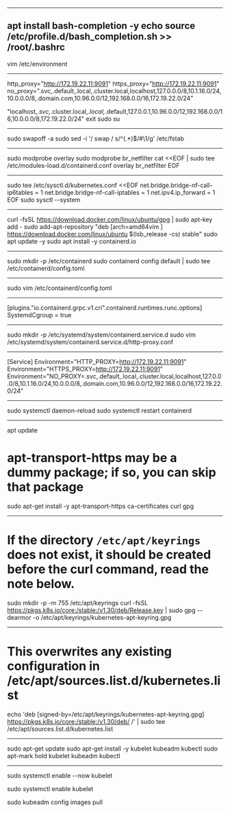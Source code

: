 
---------------------------------------------------------------------------------------------------------------
apt install bash-completion -y
echo  source /etc/profile.d/bash_completion.sh >>  /root/.bashrc
---------------------------------------------------------------------------------------------------------------

vim /etc/environment

---------------------------------------------------------------------------------------------------------------

http_proxy="http://172.19.22.11:9091"
https_proxy="http://172.19.22.11:9091"
no_proxy=".svc,.default,.local,.cluster.local,localhost,127.0.0.0/8,10.1.16.0/24,10.0.0.0/8,.domain.com,10.96.0.0/12,192.168.0.0/16,172.19.22.0/24"

"localhost,*.svc,*.cluster.local,*.local,*.default,127.0.0.1,10.96.0.0/12,192.168.0.0/16,10.0.0.0/8,172.19.22.0/24"
exit
sudo su

---------------------------------------------------------------------------------------------------------------

sudo swapoff -a
sudo sed -i '/ swap / s/^\(.*\)$/#\1/g' /etc/fstab

---------------------------------------------------------------------------------------------------------------

sudo modprobe overlay
sudo modprobe br_netfilter
cat <<EOF | sudo tee /etc/modules-load.d/containerd.conf
overlay
br_netfilter
EOF

---------------------------------------------------------------------------------------------------------------

sudo tee /etc/sysctl.d/kubernetes.conf <<EOF
net.bridge.bridge-nf-call-ip6tables = 1
net.bridge.bridge-nf-call-iptables = 1
net.ipv4.ip_forward = 1
EOF
sudo sysctl --system


---------------------------------------------------------------------------------------------------------------

curl -fsSL https://download.docker.com/linux/ubuntu/gpg | sudo apt-key add -
sudo add-apt-repository "deb [arch=amd64vim ] https://download.docker.com/linux/ubuntu $(lsb_release -cs) stable"
sudo apt update -y
sudo apt install -y containerd.io

---------------------------------------------------------------------------------------------------------------

sudo mkdir -p /etc/containerd
sudo containerd config default | sudo tee /etc/containerd/config.toml

---------------------------------------------------------------------------------------------------------------

sudo vim /etc/containerd/config.toml

---------------------------------------------------------------------------------------------------------------

[plugins."io.containerd.grpc.v1.cri".containerd.runtimes.runc.options]
SystemdCgroup = true

---------------------------------------------------------------------------------------------------------------

sudo mkdir -p /etc/systemd/system/containerd.service.d
sudo vim /etc/systemd/system/containerd.service.d/http-proxy.conf

---------------------------------------------------------------------------------------------------------------

[Service]
Environment="HTTP_PROXY=http://172.19.22.11:9091"
Environment="HTTPS_PROXY=http://172.19.22.11:9091"
Environment="NO_PROXY=.svc,.default,.local,.cluster.local,localhost,127.0.0.0/8,10.1.16.0/24,10.0.0.0/8,.domain.com,10.96.0.0/12,192.168.0.0/16,172.19.22.0/24"


---------------------------------------------------------------------------------------------------------------

sudo systemctl daemon-reload
sudo systemctl restart containerd

---------------------------------------------------------------------------------------------------------------


apt update
# apt-transport-https may be a dummy package; if so, you can skip that package
sudo apt-get install -y apt-transport-https ca-certificates curl gpg

---------------------------------------------------------------------------------------------------------------

# If the directory `/etc/apt/keyrings` does not exist, it should be created before the curl command, read the note below.
sudo mkdir -p -m 755 /etc/apt/keyrings
curl -fsSL https://pkgs.k8s.io/core:/stable:/v1.30/deb/Release.key | sudo gpg --dearmor -o /etc/apt/keyrings/kubernetes-apt-keyring.gpg


---------------------------------------------------------------------------------------------------------------


# This overwrites any existing configuration in /etc/apt/sources.list.d/kubernetes.list
echo 'deb [signed-by=/etc/apt/keyrings/kubernetes-apt-keyring.gpg] https://pkgs.k8s.io/core:/stable:/v1.30/deb/ /' | sudo tee /etc/apt/sources.list.d/kubernetes.list


---------------------------------------------------------------------------------------------------------------

sudo apt-get update
sudo apt-get install -y kubelet kubeadm kubectl
sudo apt-mark hold kubelet kubeadm kubectl

---------------------------------------------------------------------------------------------------------------


sudo systemctl enable --now kubelet

sudo systemctl enable kubelet

sudo kubeadm config images pull







